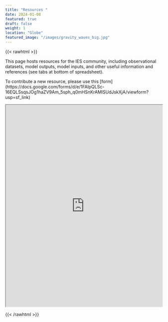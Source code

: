 ```yaml
---
title: "Resources "
date: 2024-01-08
featured: true
draft: false
weight: 1
location: "Globe"
featured_image: "/images/gravity_waves_big.jpg"
---
```


{{< rawhtml >}}
<div>
<p> This page hosts resources for the IES community, including observational datasets, model outputs, model inputs, and other useful information and references (see tabs at bottom of spreadsheet).</p>
<p> To contribute a new resource, please use this [form](https://docs.google.com/forms/d/e/1FAIpQLSc-16EQLSsqsJOg1haZV9Am_5sph_q0mHSnKrAMlSUdJskXjA/viewform?usp=sf_link)</p>
<p>
<iframe src="https://docs.google.com/spreadsheets/d/e/2PACX-1vQ1LzxUNodZkK7vz1rFpUS7xN6gSGctIcWiICuOn7nPP6F_edDqUB0Hl3sGycMBLSrgobBkz4HNVt5g/pubhtml?widget=true&amp;headers=true" width="100%" height="650"></iframe>
</p>
{{< /rawhtml >}}
<!--more-->

